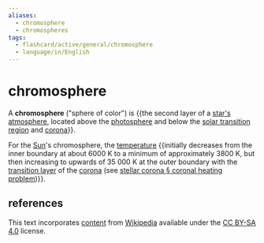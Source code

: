 ```yaml
---
aliases:
  - chromosphere
  - chromospheres
tags:
  - flashcard/active/general/chromosphere
  - language/in/English
---
```


# chromosphere

A __chromosphere__ ("sphere of color") is {{the second layer of a [star's atmosphere](stellar%20atmosphere.md), located above the [photosphere](photosphere.md) and below the [solar transition region](solar%20transition%20region.md) and [corona](stellar%20corona.md)}}. <!--SR:!2024-09-29,46,290-->

For the [Sun](Sun.md)'s chromosphere, the [temperature](temperature.md) {{initially decreases from the inner boundary at about 6000&nbsp;K to a minimum of approximately 3800&nbsp;K, but then increasing to upwards of 35&nbsp;000&nbsp;K at the outer boundary with the [transition layer](solar%20transition%20region.md) of the [corona](stellar%20corona.md) (see [stellar corona § coronal heating problem](stellar%20corona.md#coronal%20heating%20problem))}}. <!--SR:!2024-09-29,41,250-->

## references

This text incorporates [content](https://en.wikipedia.org/wiki/chromosphere) from [Wikipedia](Wikipedia.md) available under the [CC BY-SA 4.0](https://creativecommons.org/licenses/by-sa/4.0/) license.
